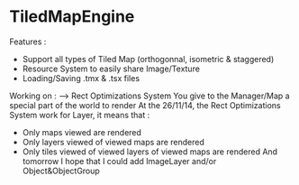 TiledMapEngine
==============

Features :

- Support all types of Tiled Map (orthogonnal, isometric & staggered)
- Resource System to easily share Image/Texture
- Loading/Saving .tmx & .tsx files



Working on :
--> Rect Optimizations System
 You give to the Manager/Map a special part of the world to render
 At the 26/11/14, the Rect Optimizations System work for Layer,
 it means that :
 - Only maps viewed are rendered
 - Only layers viewed of viewed maps are rendered
 - Only tiles viewed of viewed layers of viewed maps are rendered
 And tomorrow I hope that I could add ImageLayer and/or Object&ObjectGroup
